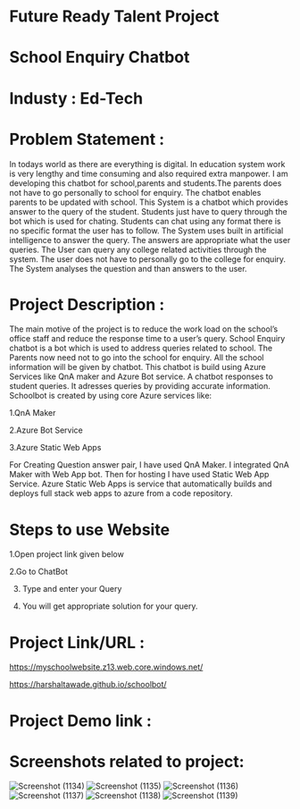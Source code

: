 
# Future Ready Talent Project

# School Enquiry Chatbot

# Industy : Ed-Tech

# Problem Statement :

 In todays world as there are everything is digital. 
 In education system work is very lengthy and time consuming and also required extra manpower. 
 I am developing this chatbot for school,parents and students.The parents does not have to go personally to school for enquiry. 
 The chatbot enables parents to be updated with school. This System is a chatbot which provides answer to the query of the student. 
 Students just have to query through the bot which is used for chating. Students can chat using any format there is no specific format the user has to follow. 
 The System uses built in artificial intelligence to answer the query. 
 The answers are appropriate what the user queries. The User can query any college related activities through the system.
 The user does not have to personally go to the college for enquiry.
 The System analyses the question and than answers to the user.

# Project Description : 

The main motive of the project is to reduce the work load on the school’s office staff and reduce the response time to a user’s query.
School Enquiry chatbot is a bot which is used to address queries related to school. The Parents now need not to go into the school for enquiry.
All the school information will be given by chatbot. This chatbot is build using Azure Services like QnA maker and Azure Bot service. A chatbot responses to student queries.
It adresses queries by providing accurate information. Schoolbot is created by using core Azure services like:

  1.QnA Maker
  
  2.Azure Bot Service
  
  3.Azure Static Web Apps
  

For Creating Question answer pair, I have used QnA Maker. I integrated QnA Maker with Web App bot. Then for hosting I have used Static Web App Service.
Azure Static Web Apps is service that automatically builds and deploys full stack web apps to azure from a code repository.

# Steps to use Website

  1.Open project link given below
  
  2.Go to ChatBot
  
  3. Type and enter your Query
  
  4. You will get appropriate solution for your query.
 

# Project Link/URL : 

https://myschoolwebsite.z13.web.core.windows.net/

https://harshaltawade.github.io/schoolbot/

# Project Demo link :


# Screenshots related to project:


![Screenshot (1134)](https://user-images.githubusercontent.com/108416234/182449493-4f64ffca-4efb-4929-8785-15aca26d191c.png)
![Screenshot (1135)](https://user-images.githubusercontent.com/108416234/182449512-d2f433b5-5b5f-4a71-a0a2-2936c33bb787.png)
![Screenshot (1136)](https://user-images.githubusercontent.com/108416234/182449514-225cb78d-3830-4fb0-8a4e-a57a3c497306.png)
![Screenshot (1137)](https://user-images.githubusercontent.com/108416234/182449519-a03d10f5-55fd-4ace-8799-fa31f54303f4.png)
![Screenshot (1138)](https://user-images.githubusercontent.com/108416234/182449529-74e143a1-4b39-415e-95e8-a3bebff4bba0.png)
![Screenshot (1139)](https://user-images.githubusercontent.com/108416234/182449532-20491cfb-06a9-4ea1-a825-ef2eb38e349f.png)


